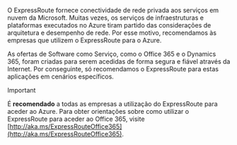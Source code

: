 O ExpressRoute fornece conectividade de rede privada aos serviços em nuvem da Microsoft. Muitas vezes, os serviços de infraestruturas e plataformas executados no Azure tiram partido das considerações de arquitetura e desempenho de rede. Por esse motivo, recomendamos às empresas que utilizem o ExpressRoute para o Azure.

As ofertas de Software como Serviço, como o Office 365 e o Dynamics 365, foram criadas para serem acedidas de forma segura e fiável através da Internet.  Por conseguinte, só recomendamos o ExpressRoute para estas aplicações em cenários específicos.

> [!IMPORTANT]
> É **recomendado** a todas as empresas a utilização do ExpressRoute para aceder ao Azure. Para obter orientações sobre como utilizar o ExpressRoute para aceder ao Office 365, visite [http://aka.ms/ExpressRouteOffice365](http://aka.ms/ExpressRouteOffice365).
> 
> 



<!--HONumber=Nov16_HO2-->



